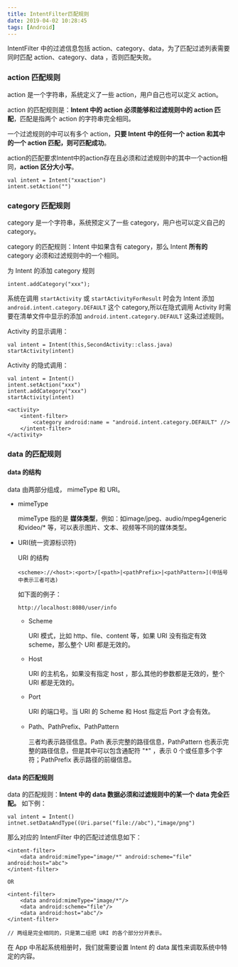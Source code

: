 ```yaml
---
title: IntentFilter匹配规则
date: 2019-04-02 10:28:45
tags: [Android]
---
```


IntentFilter 中的过滤信息包括 action、category、data，为了匹配过滤列表需要同时匹配 action、category、data ，否则匹配失败。

### action 匹配规则

action 是一个字符串，系统定义了一些 action，用户自己也可以定义 action。

<!-- more -->
action 的匹配规则是：**Intent 中的 action 必须能够和过滤规则中的 action 匹配**，匹配是指两个 action 的字符串完全相同。

一个过滤规则的中可以有多个 action，**只要 Intent 中的任何一个 action 和其中的一个 action 匹配，则可匹配成功**。

action的匹配要求Intent中的action存在且必须和过滤规则中的其中一个action相同，**action 区分大小写**。


```
val intent = Intent("xxaction")
intent.setAction("")
```
<!-- more -->
### category 匹配规则

category 是一个字符串，系统预定义了一些 category，用户也可以定义自己的 category。

category 的匹配规则：Intent 中如果含有 category，那么 Intent **所有的** category 必须和过滤规则中的一个相同。

为 Intent 的添加 category 规则


```
intent.addCategory("xxx");
```

系统在调用 `startActivity` 或 `startActivityForResult` 时会为 Intent 添加 `android.intent.category.DEFAULT` 这个 category,所以在隐式调用 Activity 时需要在清单文件中显示的添加 `android.intent.category.DEFAULT` 这条过滤规则。

Activity 的显示调用：

```
val intent = Intent(this,SecondActivity::class.java)
startActivity(intent)
```
Activity 的隐式调用：

```
val intent = Intent()
intent.setAction("xxx")
intent.addCategory("xxx")
startActivity(intent)
```


```
<activity>
    <intent-filter>   
        <category android:name = "android.intent.category.DEFAULT" //>   
    </intent-filter>       
</activity>
```
### data 的匹配规则

#### data 的结构

data 由两部分组成， mimeType 和 URI。

* mimeType
  
    mimeType 指的是 **媒体类型**，例如：如image/jpeg、audio/mpeg4generic和video/* 等，可以表示图片、文本、视频等不同的媒体类型。

* URI(统一资源标识符)

    URI 的结构

    ```
    <scheme>://<host>:<port>/[<path>|<pathPrefix>|<pathPattern>](中括号中表示三者可选)
    ```
    如下面的例子：

    ```
    http://localhost:8080/user/info
    ```

    * Scheme

        URI 模式，比如 http、file、content 等，如果 URI 没有指定有效 scheme，那么整个 URI 都是无效的。
    
    * Host

        URI 的主机名，如果没有指定 host ，那么其他的参数都是无效的，整个 URI 都是无效的。
    
    * Port

        URI 的端口号。当 URI 的 Scheme 和 Host 指定后 Port 才会有效。
    
    * Path、PathPrefix、PathPattern

        三者均表示路径信息。Path 表示完整的路径信息，PathPattern 也表示完整的路径信息，但是其中可以包含通配符 "*" ，表示 0 个或任意多个字符；PathPrefix 表示路径的前缀信息。

#### data 的匹配规则

data 的匹配规则：**Intent 中的 data 数据必须和过滤规则中的某一个 data 完全匹配。**
如下例：

```
val intent = Intent()
intnet.setDataAndType((Uri.parse("file://abc"),"image/png")
```

那么对应的 IntentFilter 中的匹配过滤信息如下：


```
<intent-filter>
    <data android:mimeType="image/*" android:scheme="file" android:host="abc">
</intent-filter>

OR

<intent-filter>
    <data android:mimeType="image/*"/> 
    <data android:scheme="file"/>
    <data android:host="abc"/>
</intent-filter>

// 两组是完全相同的，只是第二组把 URI 的各个部分分开表示。
```
在 App 中吊起系统相册时，我们就需要设置 Intent 的 data 属性来调取系统中特定的内容。
